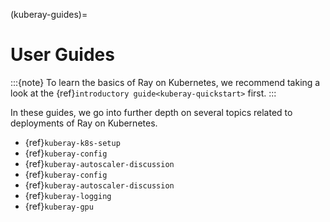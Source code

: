 (kuberay-guides)=
# User Guides

:::{note}
To learn the basics of Ray on Kubernetes, we recommend taking a look
at the {ref}`introductory guide<kuberay-quickstart>` first.
:::

In these guides, we go into further depth on several topics related to
deployments of Ray on Kubernetes.
* {ref}`kuberay-k8s-setup`
* {ref}`kuberay-config`
* {ref}`kuberay-autoscaler-discussion`
* {ref}`kuberay-config`
* {ref}`kuberay-autoscaler-discussion`
* {ref}`kuberay-logging`
* {ref}`kuberay-gpu`
